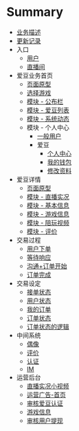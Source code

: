 # Summary

* [业务描述](readme.md)
* [更新记录](log.md)
* 入口
    * [用户](app/entrance-user.md)
    * [直播间](app/entrance-live.md)
* 爱豆业务首页
    * [页面原型](app/index-xplay.md)
    * [选择游戏](app/index-changegame.md)
    * [模块 - 公布栏](app/index-banner.md)
    * [模块 - 爱豆列表](app/index-xplayer-list.md)
    * [模块 - 系统动态](app/index-speaker.md)
    * 模块 - 个人中心
        * [一般用户](app/index-my-user.md)
        * 爱豆
            * [个人中心](app/index-my-xplayer.md)
            * [我的钱包](app/index-my-xplayer-wallet.md)
            * [修改资料](app/xplayer-info-edit.md)
* 爱豆详情
    * [页面原型](app/xplayer-info.md)
    * [模块 - 直播实况](app/xplayer-info-live.md)
    * [模块 - 基本信息](app/xplayer-info-base.md)
    * [模块 - 游戏信息](app/xplayer-info-game.md)
    * [模块 - 陪玩视频](app/xplayer-info-video.md)
    * [模块 - 评价](app/xplayer-info-evaluate.md)
* 交易过程
    * [用户下单](app/order-create.md)
    * [等待响应](app/order-new.md)
    * [沟通+订单开始](app/im.md)
    * [订单完成](app/order-finished.md)
* 交易设定
    * [接单状态](app/order-xplayer-state.md)
    * [用户状态](app/order-user-state.md)
    * [我的订单](app/order-list.md)
    * [订单状态](app/order-state.md)
    * [订单状态的逻辑](app/order-logic.md)
* 中间系统
    * [偶像](app/idol-list.md)
    * [评价](app/evaluate.md)
    * [认证](app/verify.md)
    * [IM](app/im-extra.md)
* 运营后台
    * [直播实况小视频](app/console-video-mini-live.md)
    * [运营广告-首页](app/console-index-ad.md)
    * [审核爱豆认证](app/console-verify.md)
    * [游戏信息](app/console-gameinfo.md)
    * [审核用户提现](app/console-takeout-verify.md)

